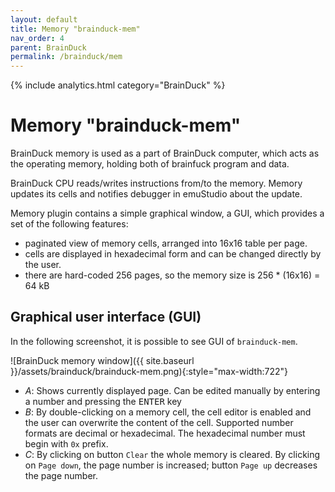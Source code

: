 ```yaml
---
layout: default
title: Memory "brainduck-mem"
nav_order: 4
parent: BrainDuck
permalink: /brainduck/mem
---
```


{% include analytics.html category="BrainDuck" %}

# Memory "brainduck-mem"

BrainDuck memory is used as a part of BrainDuck computer, which acts as the operating memory, holding both of brainfuck program and data.

BrainDuck CPU reads/writes instructions from/to the memory. Memory updates its cells and notifies debugger in emuStudio about the update.

Memory plugin contains a simple graphical window, a GUI, which provides a set of the following features:

- paginated view of memory cells, arranged into 16x16 table per page.
- cells are displayed in hexadecimal form and can be changed directly by the user.
- there are hard-coded 256 pages, so the memory size is 256 * (16x16) = 64 kB

## Graphical user interface (GUI)

In the following screenshot, it is possible to see GUI of `brainduck-mem`.

![BrainDuck memory window]({{ site.baseurl }}/assets/brainduck/brainduck-mem.png){:style="max-width:722"}

- *A*: Shows currently displayed page. Can be edited manually by entering a number and pressing the <kbd>ENTER</kbd> key
- *B*: By double-clicking on a memory cell, the cell editor is enabled and the user can overwrite the content of the cell. Supported number formats are decimal or hexadecimal. The hexadecimal number must begin with `0x` prefix.
- *C*: By clicking on button `Clear` the whole memory is cleared. By clicking on `Page down`, the page number is increased; button `Page up` decreases the page number.
